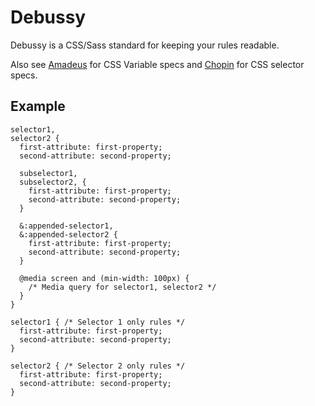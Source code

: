 # Debussy

Debussy is a CSS/Sass standard for keeping your rules readable.

Also see [Amadeus](https://github.com/ajkochanowicz/Amadeus) for CSS Variable specs and [Chopin](https://github.com/ajkochanowicz/Chopin) for CSS selector specs.

## Example

    selector1,
    selector2 {
      first-attribute: first-property;
      second-attribute: second-property;
      
      subselector1,
      subselector2, {
        first-attribute: first-property;
        second-attribute: second-property;
      }
      
      &:appended-selector1,
      &:appended-selector2 {
        first-attribute: first-property;
        second-attribute: second-property;
      }
      
      @media screen and (min-width: 100px) {
        /* Media query for selector1, selector2 */
      }
    }
    
    selector1 { /* Selector 1 only rules */
      first-attribute: first-property;
      second-attribute: second-property;
    }
    
    selector2 { /* Selector 2 only rules */      
      first-attribute: first-property;
      second-attribute: second-property;
    }
